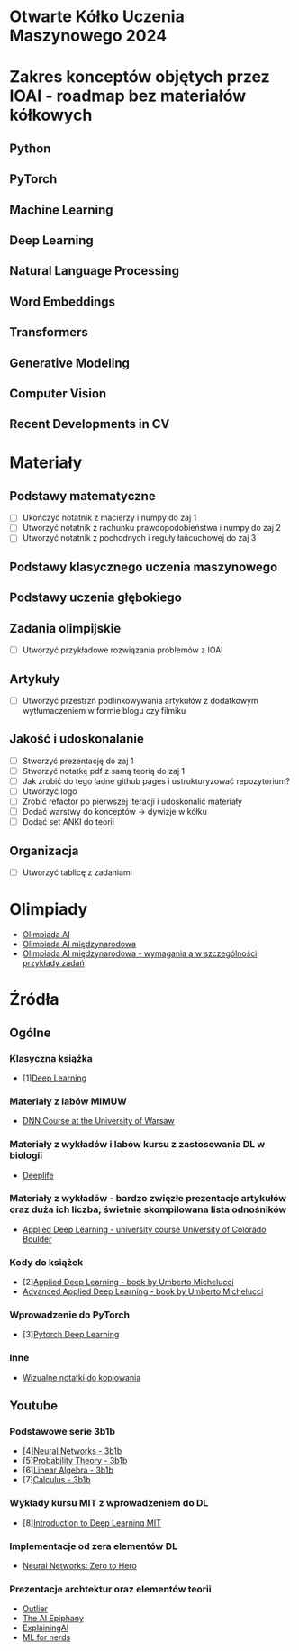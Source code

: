 # Otwarte Kółko Uczenia Maszynowego 2024

# Zakres konceptów objętych przez IOAI - roadmap bez materiałów kółkowych
## Python
## PyTorch
## Machine Learning
## Deep Learning
## Natural Language Processing
## Word Embeddings
## Transformers
## Generative Modeling
## Computer Vision
## Recent Developments in CV

# Materiały
## Podstawy matematyczne
- [ ] Ukończyć notatnik z macierzy i numpy do zaj 1
- [ ] Utworzyć notatnik z rachunku prawdopodobieństwa i numpy do zaj 2
- [ ] Utworzyć notatnik z pochodnych i reguły łańcuchowej do zaj 3

## Podstawy klasycznego uczenia maszynowego

## Podstawy uczenia głębokiego

## Zadania olimpijskie
- [ ] Utworzyć przykładowe rozwiązania problemów z IOAI

## Artykuły
- [ ] Utworzyć przestrzń podlinkowywania artykułów z dodatkowym wytłumaczeniem w formie blogu czy filmiku

## Jakość i udoskonalanie
- [ ] Stworzyć prezentację do zaj 1
- [ ] Stworzyć notatkę pdf z samą teorią do zaj 1
- [ ] Jak zrobić do tego ładne github pages i ustrukturyzować repozytorium?
- [ ] Utworzyć logo
- [ ] Zrobić refactor po pierwszej iteracji i udoskonalić materiały
- [ ] Dodać warstwy do konceptów -> dywizje w kółku
- [ ] Dodać set ANKI do teorii

## Organizacja
- [ ] Utworzyć tablicę z zadaniami

# Olimpiady
- [Olimpiada AI](https://oai.cs.uni.wroc.pl/)
- [Olimpiada AI międzynarodowa](https://ioai-official.org/)
- [Olimpiada AI międzynarodowa - wymagania a w szczególności przykłady zadań](https://ioai-official.org/how-to-prepare/)

# Źródła
## Ogólne
### Klasyczna książka
- [1][Deep Learning](https://www.deeplearningbook.org/)
### Materiały z labów MIMUW
- [DNN Course at the University of Warsaw](https://github.com/mim-uw/dnn-2023-24)
### Materiały z wykładów i labów kursu z zastosowania DL w biologii
- [Deeplife](https://deeplife4eu.github.io/)
### Materiały z wykładów - bardzo zwięzłe prezentacje artykułów oraz duża ich liczba, świetnie skompilowana lista odnośników
- [Applied Deep Learning - university course University of Colorado Boulder](https://github.com/maziarraissi/Applied-Deep-Learning)
### Kody do książek
- [2][Applied Deep Learning - book by Umberto Michelucci](https://github.com/Apress/applied-deep-learning)
- [Advanced Applied Deep Learning - book by Umberto Michelucci](https://github.com/Apress/advanced-applied-deep-learning)
### Wprowadzenie do PyTorch
- [3][Pytorch Deep Learning](https://github.com/mrdbourke/pytorch-deep-learning)
### Inne
- [Wizualne notatki do kopiowania](https://stanford.edu/~shervine/)

## Youtube
### Podstawowe serie 3b1b
- [4][Neural Networks - 3b1b](https://www.youtube.com/watch?v=aircAruvnKk&list=PLZHQObOWTQDNU6R1_67000Dx_ZCJB-3pi)
- [5][Probability Theory - 3b1b](https://www.youtube.com/watch?v=HZGCoVF3YvM&list=PLiAulSm0XXgvCGe63mrAkda9UQ9478YQv)
- [6][Linear Algebra - 3b1b](https://www.youtube.com/watch?v=fNk_zzaMoSs&list=PLZHQObOWTQDPD3MizzM2xVFitgF8hE_ab)
- [7][Calculus - 3b1b](https://www.youtube.com/watch?v=WUvTyaaNkzM&list=PLZHQObOWTQDMsr9K-rj53DwVRMYO3t5Yr)
### Wykłady kursu MIT z wprowadzeniem do DL
- [8][Introduction to Deep Learning MIT](https://www.youtube.com/watch?v=QDX-1M5Nj7s&list=PLtBw6njQRU-rwp5__7C0oIVt26ZgjG9NI)
### Implementacje od zera elementów DL
- [Neural Networks: Zero to Hero](https://www.youtube.com/watch?v=VMj-3S1tku0&list=PLAqhIrjkxbuWI23v9cThsA9GvCAUhRvKZ)
### Prezentacje archtektur oraz elementów teorii
- [Outlier](https://www.youtube.com/@outliier)
- [The AI Epiphany](https://www.youtube.com/@TheAIEpiphany/playlists)
- [ExplainingAI](https://www.youtube.com/@Explaining-AI)
- [ML for nerds](https://www.youtube.com/@MLForNerds/playlists)
